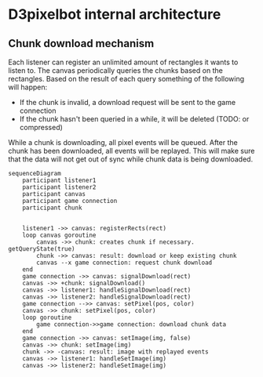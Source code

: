 # D3pixelbot internal architecture

## Chunk download mechanism

Each listener can register an unlimited amount of rectangles it wants to listen to.
The canvas periodically queries the chunks based on the rectangles.
Based on the result of each query something of the following will happen:

- If the chunk is invalid, a download request will be sent to the game connection
- If the chunk hasn't been queried in a while, it will be deleted (TODO: or compressed)

While a chunk is downloading, all pixel events will be queued.
After the chunk has been downloaded, all events will be replayed.
This will make sure that the data will not get out of sync while chunk data is being downloaded.

```mermaid
sequenceDiagram
    participant listener1
    participant listener2
    participant canvas
    participant game connection
    participant chunk

    
    listener1 ->> canvas: registerRects(rect)
    loop canvas goroutine
        canvas ->> chunk: creates chunk if necessary. getQueryState(true)
        chunk ->> canvas: result: download or keep existing chunk
        canvas --x game connection: request chunk download
    end
    game connection ->> canvas: signalDownload(rect)
    canvas ->> +chunk: signalDownload()
    canvas ->> listener1: handleSignalDownload(rect)
    canvas ->> listener2: handleSignalDownload(rect)
    game connection -->> canvas: setPixel(pos, color)
    canvas ->> chunk: setPixel(pos, color)
    loop goroutine
        game connection->>game connection: download chunk data
    end
    game connection ->> canvas: setImage(img, false)
    canvas ->> chunk: setImage(img)
    chunk ->> -canvas: result: image with replayed events
    canvas ->> listener1: handleSetImage(img)
    canvas ->> listener2: handleSetImage(img)
```